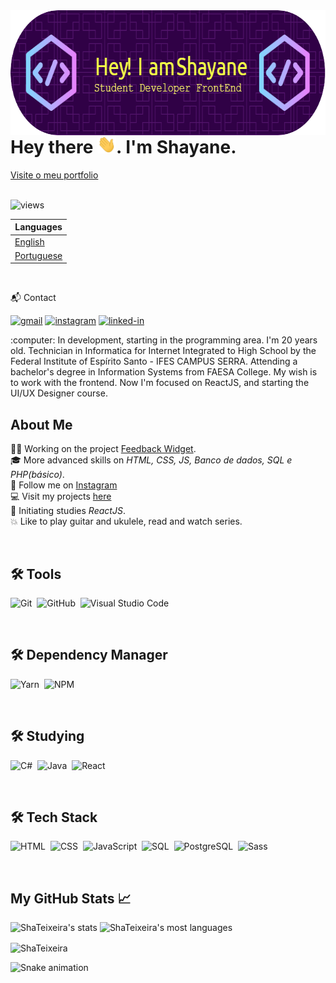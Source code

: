 <img align="right" height="200rem" src="./.github/profile-github.png" alt="apresentação pessoal"/>

<br/>

<h1 align="left">Hey there <img src="https://raw.githubusercontent.com/ABSphreak/ABSphreak/master/gifs/Hi.gif" width="30px">. I'm Shayane.</h1>
</h1>
<a href="https://shateixeira.github.io/">Visite o meu portfolio</a>

<br/>
<br />

 ![views](https://estruyf-github.azurewebsites.net/api/VisitorHit?user=ShaTeixeira&repo=ShaTeixera&countColorcountColor)

|   Languages   |
|-----------|
|[English](README.md)| 
|[Portuguese](readme_ptBR.md)| 

<br />

📬 Contact

[![gmail](https://img.shields.io/badge/Gmail-D14836?style=for-the-badge&logo=Gmail&logoColor=white)](mailto:mailto:shayaneteixeira@gmail.com)
[![instagram](https://img.shields.io/badge/Instagram-E4405F?style=for-the-badge&logo=instagram&logoColor=white)](https://www.instagram.com/shay_teixeir02/)
[![linked-in](https://img.shields.io/badge/Linkedin-0077B5?style=for-the-badge&logo=LinkedIn&logoColor=white)](https://www.linkedin.com/in/shayane-teixeira-4520b2196/)


<p align="left"> 
  :computer: In development, starting in the programming area. I'm 20 years old. Technician in Informatica for Internet Integrated to High School by the Federal Institute of Espírito Santo - IFES CAMPUS SERRA. Attending a bachelor's degree in Information Systems from FAESA College. My wish is to work with the frontend. Now I'm focused on ReactJS, and starting the UI/UX Designer course.
</p>
   
<!-- About -->

## About Me
  👩‍🎓 Working on the project [Feedback Widget]().
  <br />
  🎓 More advanced skills on *HTML, CSS, JS, Banco de dados, SQL e PHP(básico)*.
  <br />
  🔆 Follow me on [Instagram](https://www.instagram.com/byte__dev/)
  <br />
  💻 Visit my projects [here](https://github.com/ShaTeixeira?tab=repositories)
  <br />
  🔷 Initiating studies *ReactJS*.
  <br />
  💥 Like to play guitar and ukulele, read and watch series.
  
<br>

## 🛠 Tools
![Git](https://img.shields.io/badge/-Git-B03624?style=for-the-badge&logo=GIT&logoColor=git)&nbsp;
![GitHub](https://img.shields.io/badge/-GitHub-D14836?style=for-the-badge&logo=GITHUB&logoColor=github)&nbsp;
![Visual Studio Code](https://img.shields.io/badge/-Visual%20Studio%20Code-2C8EBB?style=for-the-badge&logo=Visual-Studio-Code&logoColor=vscode)&nbsp;

<br>

## 🛠 Dependency Manager
![Yarn](https://img.shields.io/badge/-Yarn-05122A?style=for-the-badge&logo=Yarn&logoColor=Yarn)&nbsp;
![NPM](https://img.shields.io/badge/-NPM-D14836?style=for-the-badge&logo=NPM&logoColor=NPM)&nbsp;

<br>

## 🛠 Studying
![C#](https://img.shields.io/badge/C%23-239120?style=for-the-badge&logo=c-sharp&logoColor=white)&nbsp;
![Java](https://img.shields.io/badge/-Java-D14836?style=for-the-badge&logo=Java&logoColor=java)&nbsp;
![React](https://img.shields.io/badge/React-05122A?style=for-the-badge&logo=React&logoColor=React)&nbsp;

<br>

## 🛠 Tech Stack

![HTML](https://img.shields.io/badge/-HTML-05122A?style=for-the-badge&logo=HTML5&logoColor=html)&nbsp;
![CSS](https://img.shields.io/badge/-CSS-05122A?style=for-the-badge&logo=CSS3&logoColor=css)&nbsp;
![JavaScript](https://img.shields.io/badge/-JavaScript-05122A?style=for-the-badge&logo=JAVASCRIPT&logoColor=javascript)&nbsp;
![SQL](https://img.shields.io/badge/-SQL-05122A?style=for-the-badge&logo=mySQL&logoColor=SQL)&nbsp;
![PostgreSQL](https://img.shields.io/badge/-PostgreSQL-05122A?style=for-the-badge&logo=PostgreSQL&logoColor=PostgreSQL)&nbsp;
![Sass](https://img.shields.io/badge/-Sass-05122A?style=for-the-badge&logo=Sass&logoColor=Sass)&nbsp;

<br>

## My GitHub Stats 📈

<img width="500em" src="https://github-readme-stats.vercel.app/api?username=ShaTeixeira&show_icons=true&theme=tokyonight" alt="ShaTeixeira's stats"/>
<img width="500em" src="https://github-readme-stats.vercel.app/api/top-langs/?username=ShaTeixeira&layout=compact&theme=tokyonight" alt="ShaTeixeira's most languages"/>
<p><img align="center" src="https://github-readme-streak-stats.herokuapp.com/?user=ShaTeixeira&theme=tokyonight" alt="ShaTeixeira" /></p>


![Snake animation](https://github.com/shateixeira/shateixeira/blob/output/github-contribution-grid-snake.svg)&nbsp;

